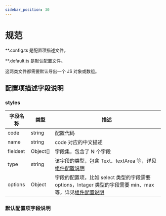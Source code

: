 ```yaml
---
sidebar_position: 30
---
```


# 规范

\*\*.config.ts 是配置项描述文件。

\*\*.default.ts 是默认配置文件。

这两类文件都需要默认导出一个 JS 对象或数组。

## 配置项描述字段说明

### styles

| 字段名称   | 类型     | 描述                                                                                                                                                                               |
| -------- | -------- | ---------------------------------------------------------------------------------------------------------------------------------------------------------------------------------- |
| code     | string   | 配置代码                                                                                                                                                                           |
| name     | string   | code 对应的中文描述                                                                                                                                                                |
| fieldset | Object[] | 字段集，包含了 N 个字段                                                                                                                                                            |
| type     | string   | 该字段的类型，包含 Text、textArea 等，详见[组件配置说明](http://localhost:3000/docs/development-guide/component-lib/specification)                                                 |
| options  | Object   | 字段的配置项，比如 select 类型的字段需要 options，Intager 类型的字段需要 min、max 等，详见[组件配置说明](http://localhost:3000/docs/development-guide/component-lib/specification) |

### 默认配置项字段说明
